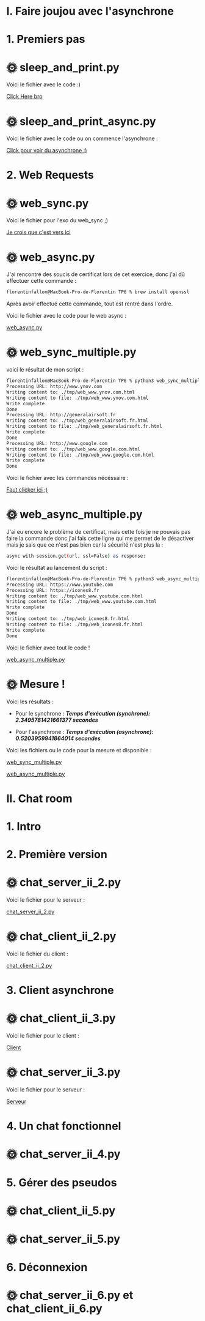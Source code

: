 # I. Faire joujou avec l'asynchrone
# 1. Premiers pas
# 🌞 sleep_and_print.py

Voici le fichier avec le code :)

[Click Here bro](sleep_and_print.py)

# 🌞 sleep_and_print_async.py

Voici le fichier avec le code ou on commence l'asynchrone :

[Click pour voir du asynchrone :)](sleep_and_print_async.py)

# 2. Web Requests
# 🌞 web_sync.py

Voici le fichier pour l'exo du web_sync ;)

[Je crois que c'est vers ici](web_sync.py)

# 🌞 web_async.py

J'ai rencontré des soucis de certificat lors de cet exercice, donc j'ai dû effectuer cette commande :

```bash
florentinfallon@MacBook-Pro-de-Florentin TP6 % brew install openssl
```

Après avoir effectué cette commande, tout est rentré dans l'ordre.

Voici le fichier avec le code pour le web async :

[ web_async.py]( web_async.py)

# 🌞 web_sync_multiple.py

voici le résultat de mon script :

```bash
florentinfallon@MacBook-Pro-de-Florentin TP6 % python3 web_sync_multiple.py url.txt
Processing URL: http://www.ynov.com
Writing content to: ./tmp/web_www.ynov.com.html
Writing content to file: ./tmp/web_www.ynov.com.html
Write complete
Done
Processing URL: http://generalairsoft.fr
Writing content to: ./tmp/web_generalairsoft.fr.html
Writing content to file: ./tmp/web_generalairsoft.fr.html
Write complete
Done
Processing URL: http://www.google.com
Writing content to: ./tmp/web_www.google.com.html
Writing content to file: ./tmp/web_www.google.com.html
Write complete
Done
```

Voici le fichier avec les commandes nécéssaire :

[Faut clicker ici ;)](web_sync_multiple.py)

# 🌞 web_async_multiple.py

J'ai eu encore le problème de certificat, mais cette fois je ne pouvais pas faire la commande donc j'ai fais cette ligne qui me permet de le désactiver mais je sais que ce n'est pas bien car la sécurité n'est plus la :

```bash
async with session.get(url, ssl=False) as response:
```

Voici le résultat au lancement du script :

```bash
florentinfallon@MacBook-Pro-de-Florentin TP6 % python3 web_async_multiple.py ici.txt
Processing URL: https://www.youtube.com
Processing URL: https://icones8.fr
Writing content to: ./tmp/web_www.youtube.com.html
Writing content to file: ./tmp/web_www.youtube.com.html
Write complete
Done
Writing content to: ./tmp/web_icones8.fr.html
Writing content to file: ./tmp/web_icones8.fr.html
Write complete
Done
```

Voici le fichier avec tout le code !

[web_async_multiple.py](web_async_multiple.py)

# 🌞 Mesure !

Voici les résultats :

* Pour le synchrone : ***Temps d'exécution (synchrone): 2.3495781421661377 secondes***

* Pour l'asynchrone : ***Temps d'exécution (asynchrone): 0.5203959941864014 secondes***


Voici les fichiers ou le code pour la mesure et disponible :

[web_sync_multiple.py](web_sync_multiple.py)

[web_async_multiple.py](web_async_multiple.py)

# II. Chat room
# 1. Intro
# 2. Première version
# 🌞 chat_server_ii_2.py

Voici le fichier pour le serveur :

[chat_server_ii_2.py](chat_server_ii_2.py)

# 🌞 chat_client_ii_2.py

Voici le fichier du client :

[chat_client_ii_2.py](chat_client_ii_2.py)

# 3. Client asynchrone
# 🌞 chat_client_ii_3.py

Voici le fichier pour le client :

[Client](chat_client_ii_3.py)

# 🌞 chat_server_ii_3.py

Voici le fichier pour le serveur :

[Serveur](chat_server_ii_3.py)


# 4. Un chat fonctionnel
# 🌞 chat_server_ii_4.py



# 5. Gérer des pseudos
# 🌞 chat_client_ii_5.py



# 🌞 chat_server_ii_5.py



# 6. Déconnexion
# 🌞 chat_server_ii_6.py et chat_client_ii_6.py




